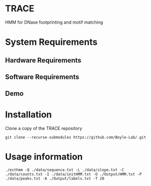 # TRACE
HMM for DNase footprinting and motif matching

# System Requirements

## Hardware Requirements

## Software Requirements

## Demo

# Installation
Clone a copy of the TRACE repository

```
git clone --recurse-submodules https://github.com/Boyle-Lab/.git
```

# Usage information
```
./esthmm -Q ./data/sequence.txt -L ./data/slope.txt -C ./data/counts.txt -I ./data/initHMM.txt -O ./Output/HMM.txt -P ./data/peaks.txt -A ./Output/labels.txt -T 20
```

